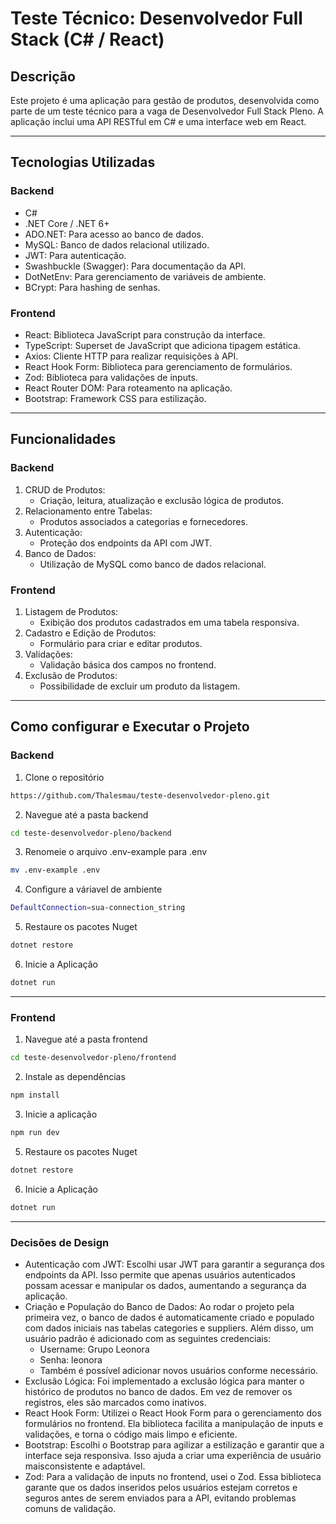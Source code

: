# Teste Técnico: Desenvolvedor Full Stack (C# / React)

## Descrição

Este projeto é uma aplicação para gestão de produtos, desenvolvida como parte de um teste técnico para a vaga de Desenvolvedor Full Stack Pleno. A aplicação inclui uma API RESTful em C# e uma interface web em React.

---

## Tecnologias Utilizadas
### Backend
- C#
- .NET Core / .NET 6+
- ADO.NET: Para acesso ao banco de dados.
- MySQL: Banco de dados relacional utilizado.
- JWT: Para autenticação.
- Swashbuckle (Swagger): Para documentação da API.
- DotNetEnv: Para gerenciamento de variáveis de ambiente.
- BCrypt: Para hashing de senhas.

### Frontend
- React: Biblioteca JavaScript para construção da interface.
- TypeScript: Superset de JavaScript que adiciona tipagem estática.
- Axios: Cliente HTTP para realizar requisições à API.
- React Hook Form: Biblioteca para gerenciamento de formulários.
- Zod: Biblioteca para validações de inputs.
- React Router DOM: Para roteamento na aplicação.
- Bootstrap: Framework CSS para estilização.

---

## Funcionalidades

### Backend
1. CRUD de Produtos:
   - Criação, leitura, atualização e exclusão lógica de produtos.
2. Relacionamento entre Tabelas:
   - Produtos associados a categorias e fornecedores.
3. Autenticação:
   - Proteção dos endpoints da API com JWT.
4. Banco de Dados:
   - Utilização de MySQL como banco de dados relacional.

### Frontend
1. Listagem de Produtos:
   - Exibição dos produtos cadastrados em uma tabela responsiva.
2. Cadastro e Edição de Produtos:
   - Formulário para criar e editar produtos.
3. Validações:
   - Validação básica dos campos no frontend.
4. Exclusão de Produtos:
   - Possibilidade de excluir um produto da listagem.

---

## Como configurar e Executar o Projeto

### Backend

1. Clone o repositório

```bash
https://github.com/Thalesmau/teste-desenvolvedor-pleno.git
```

2. Navegue até a pasta backend
```bash
cd teste-desenvolvedor-pleno/backend
```

3. Renomeie o arquivo .env-example para .env
```bash
mv .env-example .env
```

4. Configure a váriavel de ambiente
```bash
DefaultConnection=sua-connection_string
```

5. Restaure os pacotes Nuget
```bash
dotnet restore
```

6. Inicie a Aplicação
```bash
dotnet run
```

---

### Frontend

1. Navegue até a pasta frontend
```bash
cd teste-desenvolvedor-pleno/frontend
```

2. Instale as dependências
```bash
npm install
```

3. Inicie a aplicação
```bash
npm run dev
```

5. Restaure os pacotes Nuget
```bash
dotnet restore
```

6. Inicie a Aplicação
```bash
dotnet run
```

---

### Decisões de Design
- Autenticação com JWT: Escolhi usar JWT para garantir a segurança dos endpoints da API. Isso permite que apenas usuários autenticados possam acessar e manipular os dados, aumentando a segurança da aplicação.
- Criação e População do Banco de Dados: Ao rodar o projeto pela primeira vez, o banco de dados é automaticamente criado e populado com dados iniciais nas tabelas categories e suppliers. Além disso, um usuário padrão é adicionado com as seguintes credenciais:
   - Username: Grupo Leonora
   - Senha: leonora
   - Também é possível adicionar novos usuários conforme necessário.
- Exclusão Lógica: Foi implementado a exclusão lógica para manter o histórico de produtos no banco de dados. Em vez de remover os registros, eles são marcados como inativos.
- React Hook Form: Utilizei o React Hook Form para o gerenciamento dos formulários no frontend. Ela biblioteca facilita a manipulação de inputs e validações, e torna o código mais limpo e eficiente.
- Bootstrap: Escolhi o Bootstrap para agilizar a estilização e garantir que a interface seja responsiva. Isso ajuda a criar uma experiência de usuário maisconsistente e adaptável.
- Zod: Para a validação de inputs no frontend, usei o Zod. Essa biblioteca garante que os dados inseridos pelos usuários estejam corretos e seguros antes de serem enviados para a API, evitando problemas comuns de validação.

